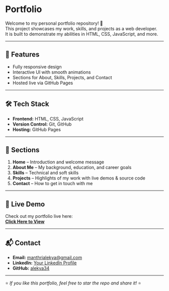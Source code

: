 # Portfolio

Welcome to my personal portfolio repository! 🚀  
This project showcases my work, skills, and projects as a web developer.  
It is built to demonstrate my abilities in HTML, CSS, JavaScript, and more.

---

## 🌟 Features
- Fully responsive design
- Interactive UI with smooth animations
- Sections for About, Skills, Projects, and Contact
- Hosted live via GitHub Pages

---

## 🛠 Tech Stack
- **Frontend:** HTML, CSS, JavaScript
- **Version Control:** Git, GitHub
- **Hosting:** GitHub Pages

---

## 📂 Sections
1. **Home** – Introduction and welcome message
2. **About Me** – My background, education, and career goals
3. **Skills** – Technical and soft skills
4. **Projects** – Highlights of my work with live demos & source code
5. **Contact** – How to get in touch with me

---

## 📌 Live Demo
Check out my portfolio live here:  
[**Click Here to View**](https://alekya34.github.io/Portfolio/)

---

## 📬 Contact
- **Email:** manthrialekya@gmail.com  
- **LinkedIn:** [Your LinkedIn Profile](https://linkedin.com/in/alekya-mantri-9047a5273)  
- **GitHub:** [alekya34](https://github.com/alekya34)

---

⭐ *If you like this portfolio, feel free to star the repo and share it!* ⭐

